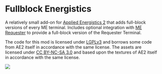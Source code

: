 # Fullblock Energistics
A relatively small add-on for [Applied Energistics 2](https://github.com/AppliedEnergistics/Applied-Energistics-2) that
adds full-block versions of every ME terminal. Includes optional integration with
[ME Requester](https://github.com/AlmostReliable/merequester) to provide a full-block version of the Requester Terminal.

The code for this mod is licensed under [LGPLv3](https://spdx.org/licenses/LGPL-3.0-or-later.html) and borrows some code
from AE2 itself in accordance with the same license. The assets are licensed under
[CC BY-NC-SA 3.0](https://creativecommons.org/licenses/by-nc-sa/3.0/) and based upon the textures of AE2 itself in
accordance with the same license.

![](https://90.gripe/thanks_doc.png)

